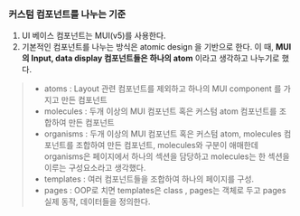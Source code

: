 ### 커스텀 컴포넌트를 나누는 기준

1. UI 베이스 컴포넌트는 MUI(v5)를 사용한다.
2. 기본적인 컴포넌트를 나누는 방식은 atomic design 을 기반으로 한다. 이 때, **MUI의 Input, data display 컴포넌트들은 하나의 atom** 이라고 생각하고 나누기로 했다.

> - atoms : Layout 관련 컴포넌트를 제외하고 하나의 MUI component 를 가지고 만든 컴포넌트
> - molecules : 두개 이상의 MUI 컴포넌트 혹은 커스텀 atom 컴포넌트를 조합하여 만든 컴포넌트
> - organisms : 두개 이상의 MUI 컴포넌트 혹은 커스텀 atom, molecules 컴포넌트를 조합하여 만든 컴포넌트, molecules와 구분이 애매한데 organisms은 페이지에서 하나의 섹션을 담당하고 molecules는 한 섹션을 이루는 구성요소라고 생각했다.
> - templates : 여러 컴포넌트들을 조합하여 하나의 페이지를 구성.
> - pages : OOP로 치면 templates은 class , pages는 객체로 두고 pages 실제 동작, 데이터들을 정의한다.
